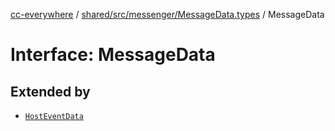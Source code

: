 [cc-everywhere](../../../../../index.md) / [shared/src/messenger/MessageData.types](../index.md) / MessageData

# Interface: MessageData

## Extended by

- [`HostEventData`](HostEventData.md)
